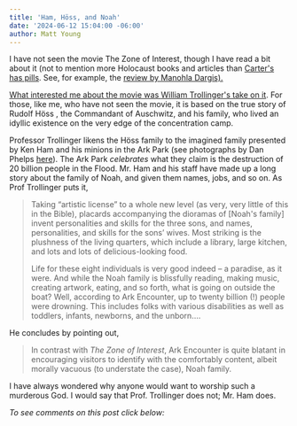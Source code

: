 ```yaml
---
title: 'Ham, Höss, and Noah'
date: '2024-06-12 15:04:00 -06:00'
author: Matt Young
---
```


I have not seen the movie The Zone of Interest, though I have read a bit about it (not to mention more Holocaust books and articles than <a href="https://en.wikipedia.org/wiki/Carter%27s_Little_Liver_Pills">Carter's has pills</a>. See, for example, the <a href="https://www.nytimes.com/2023/12/14/movies/the-zone-of-interest-review.html">review by Manohla Dargis).

What interested me about the movie was <a href="https://rightingamerica.net/the-zone-of-interest-auschwitz-and-ark-encounter/">William Trollinger's take on it</a>. For those, like me, who have not seen the movie, it is based on the true story of Rudolf Höss , the Commandant of Auschwitz, and his family, who lived an idyllic existence on the very edge of the concentration camp.

Professor Trollinger likens the Höss family to the imagined family presented by Ken Ham and his minions in the Ark Park (see photographs by Dan Phelps <a href="https://pandasthumb.org/archives/2016/07/ark-park-on-ope.html">here</a>). The Ark Park <i>celebrates</i> what they claim is the destruction of 20 billion people in the Flood. Mr. Ham and his staff have made up a long story about the family of Noah, and given them names, jobs, and so on. As Prof Trollinger puts it,

<blockquote> <p>Taking “artistic license” to a whole new level (as very, very little of this in the Bible), placards accompanying the dioramas of [Noah's family] invent personalities and skills for the three sons, and names, personalities, and skills for the sons’ wives. Most striking is the plushness of the living quarters, which include a library, large kitchen, and lots and lots of delicious-looking food.</p>

<p>Life for these eight individuals is very good indeed – a paradise, as it were. And while the Noah family is blissfully reading, making music, creating artwork, eating, and so forth, what is going on outside the boat? Well, according to Ark Encounter, up to twenty billion (!) people were drowning. This includes folks with various disabilities as well as toddlers, infants, newborns, and the unborn.…</p></blockquote>

He concludes by pointing out,
<blockquote> In contrast with <i>The Zone of Interest</i>, Ark Encounter is quite blatant in encouraging visitors to identify with the comfortably content, albeit morally vacuous (to understate the case), Noah family.</blockquote>

I have always wondered why anyone would want to worship such a murderous God. I would say that Prof. Trollinger does not; Mr. Ham does.

<i>To see comments on this post click below:</i> <!--more-->
